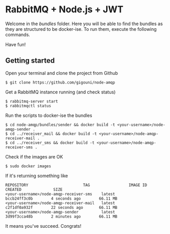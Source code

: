 # RabbitMQ + Node.js + JWT

Welcome in the _bundles_ folder. Here you will be able to find the bundles as they are 
structured to be docker-ise. To run them, execute the following commands.

Have fun!

##  Getting started

Open your terminal and clone the project from Github

```shell
$ git clone https://github.com/gigouni/node-amqp
```

Get a RabbitMQ instance running (and check status)

```shell
$ rabbitmq-server start
$ rabbitmqctl status
```

Run the scripts to docker-ise the bundles

```shell
$ cd node-amqp/bundles/sender && docker build -t <your-username>/node-amqp-sender .
$ cd ../receiver_mail && docker build -t <your-username>/node-amqp-receiver-mail .
$ cd ../receiver_sms && docker build -t <your-username>/node-amqp-receiver-sms .
```

Check if the images are OK

```shell
$ sudo docker images
```

If it's returning something like

```shell
REPOSITORY                        TAG                 IMAGE ID            CREATED              SIZE
<your-username>/node-amqp-receiver-sms    latest              bccb24ff3c0b        4 seconds ago        66.11 MB
<your-username>/node-amqp-receiver-mail   latest              c2f1df0a932f        22 seconds ago       66.11 MB
<your-username>/node-amqp-sender          latest              3d99f3cca48b        2 minutes ago        66.11 MB
```

It means you've succeed. Congrats!